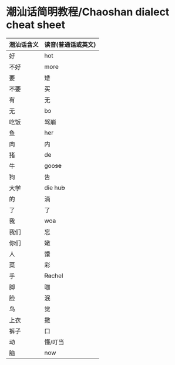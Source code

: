 # 潮汕话简明教程/Chaoshan dialect cheat sheet

|  潮汕话含义| 读音(普通话或英文) |
|  ----  | ----  |
| 好 |  hot |
| 不好 |  more |
| 要 |  矮 |
| 不要 |  买 |
| 有 |  无 |
| 无 | bɔ |
| 吃饭 |  驾崩 |
| 鱼 |  her |
| 肉 |  内 |
| 猪 |  de |
| 牛 |   goo~~se~~ |
| 狗 |  告 |
| 大学 |  die hu~~b~~ |
| 的 |  滴 |
| 了 |  了 |
| 我 |  woa |
| 我们 |  忘 |
| 你们 |  嫩 |
| 人 | 馕 |
| 菜 |  彩 |
| 手 |  ~~Ra~~chel |
| 脚 |  咖 |
| 脸 |  泯 |
| 鸟 |  觉 |
| 上衣 |  撒 |
| 裤子 |  口 |
| 动 |  懂/叮当 |
| 脑 |  now |


